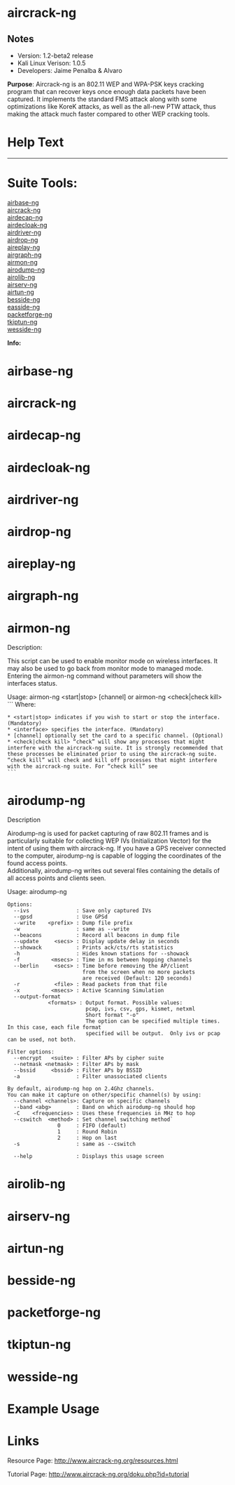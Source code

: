 # aircrack-ng  

Notes
-------

 * Version: 1.2-beta2 release  
 * Kali Linux Verison: 1.0.5  
 * Developers: Jaime Penalba & Alvaro


**Purpose**: Aircrack-ng is an 802.11 WEP and WPA-PSK keys cracking program that can recover keys once enough data packets have been captured. It implements the standard FMS attack along with some optimizations like KoreK attacks, as well as the all-new PTW attack, thus making the attack much faster compared to other WEP cracking tools.

# Help Text
-----------

# Suite Tools:  
[airbase-ng](#airbase-ng)  
[aircrack-ng](#aircrack-ng)  
[airdecap-ng](#airdecap)  
[airdecloak-ng](#airdecloak-ng)  
[airdriver-ng](#airdriver-ng)  
[airdrop-ng](#airdrop-ng)  
[aireplay-ng](#aireplay-ng)  
[airgraph-ng](#airgraph-ng)  
[airmon-ng](#airmon-ng)  
[airodump-ng](#airodump-ng)  
[airolib-ng](#airolib-ng)  
[airserv-ng](#airsery-ng)  
[airtun-ng](#airtun-ng)  
[besside-ng](#besside-ng)  
[easside-ng](#easside-ng)  
[packetforge-ng](#packetforge-ng)  
[tkiptun-ng](#tkiptun-ng)  
[wesside-ng](#wesside-ng)  
	
**Info:**  

# airbase-ng  
# aircrack-ng  
# airdecap-ng  
# airdecloak-ng  
# airdriver-ng  
# airdrop-ng  
# aireplay-ng  
# airgraph-ng  
# airmon-ng  
Description:

This script can be used to enable monitor mode on wireless interfaces. It may also be used to go back from monitor mode to managed mode. Entering the airmon-ng command without parameters will show the interfaces status.  

Usage: airmon-ng <start|stop> <interface> [channel] or airmon-ng <check|check kill>  
	 ```
	 Where:  

    * <start|stop> indicates if you wish to start or stop the interface. (Mandatory)  
    * <interface> specifies the interface. (Mandatory)  
    * [channel] optionally set the card to a specific channel. (Optional)  
    * <check|check kill> “check” will show any processes that might interfere with the aircrack-ng suite. It is strongly recommended that these processes be eliminated prior to using the aircrack-ng suite. “check kill” will check and kill off processes that might interfere with the aircrack-ng suite. For “check kill” see  
	```

# airodump-ng  
Description  

Airodump-ng is used for packet capturing of raw 802.11 frames and is particularly suitable for collecting WEP IVs (Initialization Vector) for the intent of using them with aircrack-ng. If you have a GPS receiver connected to the computer, airodump-ng is capable of logging the coordinates of the found access points.  
Additionally, airodump-ng writes out several files containing the details of all access points and clients seen.  

Usage: airodump-ng <options> <interface> <interface>  
```
Options:  
  --ivs               : Save only captured IVs
  --gpsd              : Use GPSd
  --write    <prefix> : Dump file prefix
  -w                  : same as --write
  --beacons           : Record all beacons in dump file
  --update     <secs> : Display update delay in seconds
  --showack           : Prints ack/cts/rts statistics
  -h                  : Hides known stations for --showack
  -f          <msecs> : Time in ms between hopping channels
  --berlin     <secs> : Time before removing the AP/client
                        from the screen when no more packets
                        are received (Default: 120 seconds)
  -r           <file> : Read packets from that file
  -x          <msecs> : Active Scanning Simulation
  --output-format  
             <formats> : Output format. Possible values:  
                         pcap, ivs, csv, gps, kismet, netxml  
                         Short format "-o"  
                         The option can be specified multiple times.  In this case, each file format  
                         specified will be output.  Only ivs or pcap can be used, not both.  
```

```
Filter options:  
  --encrypt   <suite> : Filter APs by cipher suite  
  --netmask <netmask> : Filter APs by mask  
  --bssid     <bssid> : Filter APs by BSSID  
  -a                  : Filter unassociated clients  

By default, airodump-ng hop on 2.4Ghz channels.  
You can make it capture on other/specific channel(s) by using:    
  --channel <channels>: Capture on specific channels  
  --band <abg>        : Band on which airodump-ng should hop  
  -C    <frequencies> : Uses these frequencies in MHz to hop  
  --cswitch  <method> : Set channel switching method`  
                0     : FIFO (default)  
                1     : Round Robin  
                2     : Hop on last  
  -s                  : same as --cswitch  

  --help              : Displays this usage screen  
```						  
# airolib-ng  
# airserv-ng  
# airtun-ng  
# besside-ng  
# packetforge-ng  
# tkiptun-ng  
# wesside-ng  

# Example Usage 


# Links

Resource Page: http://www.aircrack-ng.org/resources.html

Tutorial Page: http://www.aircrack-ng.org/doku.php?id=tutorial
